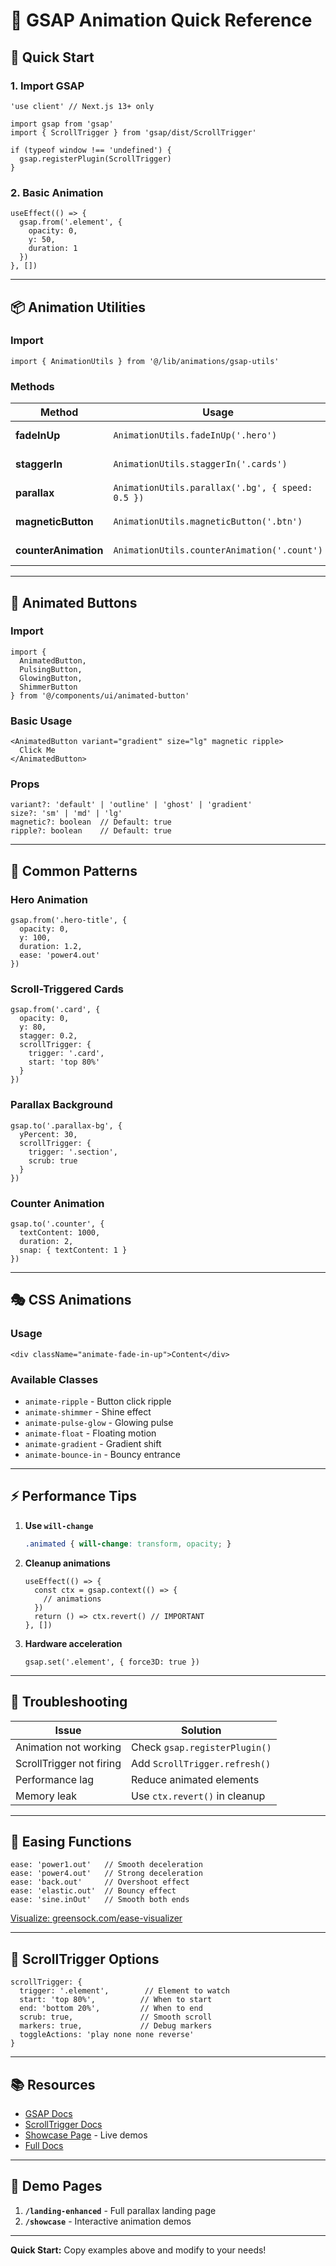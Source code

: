 # 🎯 GSAP Animation Quick Reference

## 🚀 Quick Start

### 1. Import GSAP
```tsx
'use client' // Next.js 13+ only

import gsap from 'gsap'
import { ScrollTrigger } from 'gsap/dist/ScrollTrigger'

if (typeof window !== 'undefined') {
  gsap.registerPlugin(ScrollTrigger)
}
```

### 2. Basic Animation
```tsx
useEffect(() => {
  gsap.from('.element', {
    opacity: 0,
    y: 50,
    duration: 1
  })
}, [])
```

---

## 📦 Animation Utilities

### Import
```tsx
import { AnimationUtils } from '@/lib/animations/gsap-utils'
```

### Methods

| Method | Usage | Options |
|--------|-------|---------|
| **fadeInUp** | `AnimationUtils.fadeInUp('.hero')` | duration, delay, y |
| **staggerIn** | `AnimationUtils.staggerIn('.cards')` | stagger, duration |
| **parallax** | `AnimationUtils.parallax('.bg', { speed: 0.5 })` | speed, scrollTrigger |
| **magneticButton** | `AnimationUtils.magneticButton('.btn')` | strength, distance |
| **counterAnimation** | `AnimationUtils.counterAnimation('.count')` | target, duration |

---

## 🎨 Animated Buttons

### Import
```tsx
import { 
  AnimatedButton,
  PulsingButton,
  GlowingButton,
  ShimmerButton 
} from '@/components/ui/animated-button'
```

### Basic Usage
```tsx
<AnimatedButton variant="gradient" size="lg" magnetic ripple>
  Click Me
</AnimatedButton>
```

### Props
```tsx
variant?: 'default' | 'outline' | 'ghost' | 'gradient'
size?: 'sm' | 'md' | 'lg'
magnetic?: boolean  // Default: true
ripple?: boolean    // Default: true
```

---

## 📜 Common Patterns

### Hero Animation
```tsx
gsap.from('.hero-title', {
  opacity: 0,
  y: 100,
  duration: 1.2,
  ease: 'power4.out'
})
```

### Scroll-Triggered Cards
```tsx
gsap.from('.card', {
  opacity: 0,
  y: 80,
  stagger: 0.2,
  scrollTrigger: {
    trigger: '.card',
    start: 'top 80%'
  }
})
```

### Parallax Background
```tsx
gsap.to('.parallax-bg', {
  yPercent: 30,
  scrollTrigger: {
    trigger: '.section',
    scrub: true
  }
})
```

### Counter Animation
```tsx
gsap.to('.counter', {
  textContent: 1000,
  duration: 2,
  snap: { textContent: 1 }
})
```

---

## 🎭 CSS Animations

### Usage
```tsx
<div className="animate-fade-in-up">Content</div>
```

### Available Classes
- `animate-ripple` - Button click ripple
- `animate-shimmer` - Shine effect
- `animate-pulse-glow` - Glowing pulse
- `animate-float` - Floating motion
- `animate-gradient` - Gradient shift
- `animate-bounce-in` - Bouncy entrance

---

## ⚡ Performance Tips

1. **Use `will-change`**
   ```css
   .animated { will-change: transform, opacity; }
   ```

2. **Cleanup animations**
   ```tsx
   useEffect(() => {
     const ctx = gsap.context(() => {
       // animations
     })
     return () => ctx.revert() // IMPORTANT
   }, [])
   ```

3. **Hardware acceleration**
   ```tsx
   gsap.set('.element', { force3D: true })
   ```

---

## 🐛 Troubleshooting

| Issue | Solution |
|-------|----------|
| Animation not working | Check `gsap.registerPlugin()` |
| ScrollTrigger not firing | Add `ScrollTrigger.refresh()` |
| Performance lag | Reduce animated elements |
| Memory leak | Use `ctx.revert()` in cleanup |

---

## 📝 Easing Functions

```tsx
ease: 'power1.out'   // Smooth deceleration
ease: 'power4.out'   // Strong deceleration
ease: 'back.out'     // Overshoot effect
ease: 'elastic.out'  // Bouncy effect
ease: 'sine.inOut'   // Smooth both ends
```

[Visualize: greensock.com/ease-visualizer](https://greensock.com/ease-visualizer/)

---

## 🎯 ScrollTrigger Options

```tsx
scrollTrigger: {
  trigger: '.element',        // Element to watch
  start: 'top 80%',          // When to start
  end: 'bottom 20%',         // When to end
  scrub: true,               // Smooth scroll
  markers: true,             // Debug markers
  toggleActions: 'play none none reverse'
}
```

---

## 📚 Resources

- [GSAP Docs](https://greensock.com/docs/)
- [ScrollTrigger Docs](https://greensock.com/docs/v3/Plugins/ScrollTrigger)
- [Showcase Page](/showcase) - Live demos
- [Full Docs](/ANIMATION_IMPLEMENTATION.md)

---

## 🎨 Demo Pages

1. **`/landing-enhanced`** - Full parallax landing page
2. **`/showcase`** - Interactive animation demos

---

**Quick Start:** Copy examples above and modify to your needs!

